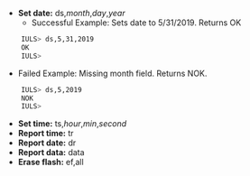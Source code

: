 * **Set date:** ds,*month*,*day*,*year*
  * Successful Example: Sets date to 5/31/2019. Returns OK
``` bash
    IULS> ds,5,31,2019
    OK
    IULS>
```
  * Failed Example: Missing month field. Returns NOK. 
``` bash
    IULS> ds,5,2019
    NOK
    IULS>
```
* **Set time:** ts,*hour*,*min*,*second*
* **Report time:** tr 
* **Report date:** dr
* **Report data:** data
* **Erase flash:** ef,all
